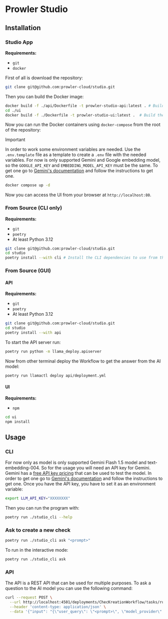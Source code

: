
# Prowler Studio

## Installation

### Studio App

**Requirements:**
- `git`
- `docker`

First of all is download the repository:

```bash
git clone git@github.com:prowler-cloud/studio.git
```

Then you can build the Docker image:

```bash
docker build -f ./api/Dockerfile -t prowler-studio-api:latest . # Build the API image
cd ./ui
docker build -f ./Dockerfile -t prowler-studio-ui:latest .  # Build the UI image
```

Now you can run the Docker containers using `docker-compose` from the root of the repository:

> [!IMPORTANT]
> In order to work some environment variables are needed. Use the `.env.template` file as a template to create a `.env` file with the needed variables.
> For now is only supported Gemini and Google embedding model, so the `GOOGLE_API_KEY` and `EMBEDDING_MODEL_API_KEY` must be the same.
> To get one go to [Gemini's documentation](https://ai.google.dev/gemini-api/docs/api-key) and follow the instructions to get one.

```bash
docker compose up -d
```

Now you can access the UI from your browser at `http://localhost:80`.

### From Source (CLI only)

**Requirements:**
- `git`
- `poetry`
- At least Python 3.12

```bash
git clone git@github.com:prowler-cloud/studio.git
cd studio
poetry install --with cli # Install the CLI dependencies to use from the terminal in a easy way
```

### From Source (GUI)

#### API

**Requirements:**
- `git`
- `poetry`
- At least Python 3.12

```bash
git clone git@github.com:prowler-cloud/studio.git
cd studio
poetry install --with api
```

To start the API server run:

```bash
poetry run python -m llama_deploy.apiserver
```

Now from other terminal deploy the Workflow to get the answer from the AI model:

```bash
poetry run llamactl deploy api/deployment.yml
```

#### UI

**Requirements:**
- `npm`

```bash
cd ui
npm install
```

## Usage

### CLI

For now only as model is only supported Gemini Flash 1.5 model and text-embedding-004.
So for the usage you will need an API key for Gemini. Gemini has a
[free API key pricing](https://ai.google.dev/pricing#1_5flash) that can be
used to test the model. In order to get one go to [Gemini's documentation](https://ai.google.dev/gemini-api/docs/api-key)
and follow the instructions to get one. Once you have the API key, you have to set it as an environment variable:

```bash
export LLM_API_KEY="XXXXXXXX"
```

Then you can run the program with:

```bash
poetry run ./studio_cli --help
```

### Ask to create a new check

```bash
poetry run ./studio_cli ask "<prompt>"
```

To run in the interactive mode:

```bash
poetry run ./studio_cli ask
```

### API

The API is a REST API that can be used for multiple purposes. To ask a question to the AI model you can use the following command:

```bash
curl --request POST \
  --url http://localhost:4501/deployments/ChecKreationWorkflow/tasks/run \
  --header 'content-type: application/json' \
  --data '{"input": "{\"user_query\": \"<prompt>\", \"model_provider\": \"gemini\", \"model_reference\": \"1.5 Flash\"}"}'
```
